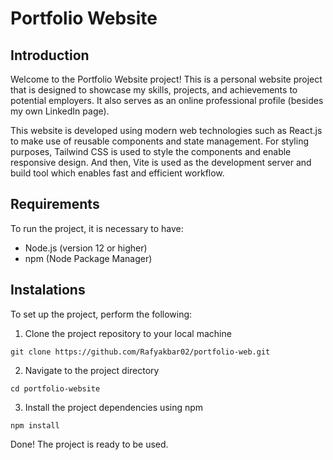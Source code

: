 # Portfolio Website
## Introduction
Welcome to the Portfolio Website project! This is a personal website project that is designed to showcase my skills, projects, and achievements to potential employers. It also serves as an online professional profile (besides my own LinkedIn page). 

This website is developed using modern web technologies such as React.js to make use of reusable components and state management. For styling purposes, Tailwind CSS is used to style the components and enable responsive design. And then, Vite is used as the development server and build tool which enables fast and efficient workflow.
## Requirements
To run the project, it is necessary to have:
- Node.js (version 12 or higher)
- npm (Node Package Manager)
## Instalations
To set up the project, perform the following:
1. Clone the project repository to your local machine
```
git clone https://github.com/Rafyakbar02/portfolio-web.git
```
2. Navigate to the project directory
```
cd portfolio-website
```
3. Install the project dependencies using npm
```
npm install
```
Done! The project is ready to be used.
